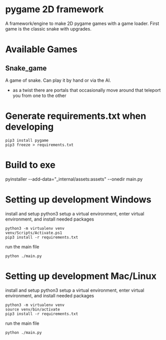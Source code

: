 # pygame 2D framework
A framework/engine to make 2D pygame games with a game loader.
First game is the classic snake with upgrades.

# Available Games
## Snake_game
A game of snake. Can play it by hand or via the AI.
  - as a twist there are portals that occasionally move around that teleport you from one to the other

# Generate requirements.txt when developing
```
pip3 install pygame
pip3 freeze > requirements.txt
```

# Build to exe
pyinstaller --add-data="_internal/assets:assets" --onedir main.py

# Setting up development Windows
install and setup python3
setup a virtual environment, enter virtual environment, and install needed packages
```
python3 -m virtualenv venv
venv/Scripts/Activate.ps1
pip3 install -r requirements.txt
```

run the main file
```
python ./main.py
```

# Setting up development Mac/Linux
install and setup python3
setup a virtual environment, enter virtual environment, and install needed packages
```
python3 -m virtualenv venv
source venv/bin/activate
pip3 install -r requirements.txt
```

run the main file
```
python ./main.py
```